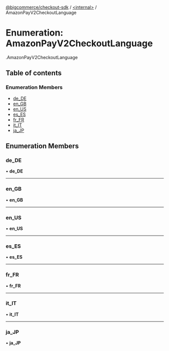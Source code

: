[@bigcommerce/checkout-sdk](../README.md) / [<internal\>](../modules/internal_.md) / AmazonPayV2CheckoutLanguage

# Enumeration: AmazonPayV2CheckoutLanguage

[<internal>](../modules/internal_.md).AmazonPayV2CheckoutLanguage

## Table of contents

### Enumeration Members

- [de\_DE](internal_.AmazonPayV2CheckoutLanguage.md#de_de)
- [en\_GB](internal_.AmazonPayV2CheckoutLanguage.md#en_gb)
- [en\_US](internal_.AmazonPayV2CheckoutLanguage.md#en_us)
- [es\_ES](internal_.AmazonPayV2CheckoutLanguage.md#es_es)
- [fr\_FR](internal_.AmazonPayV2CheckoutLanguage.md#fr_fr)
- [it\_IT](internal_.AmazonPayV2CheckoutLanguage.md#it_it)
- [ja\_JP](internal_.AmazonPayV2CheckoutLanguage.md#ja_jp)

## Enumeration Members

### de\_DE

• **de\_DE**

___

### en\_GB

• **en\_GB**

___

### en\_US

• **en\_US**

___

### es\_ES

• **es\_ES**

___

### fr\_FR

• **fr\_FR**

___

### it\_IT

• **it\_IT**

___

### ja\_JP

• **ja\_JP**
